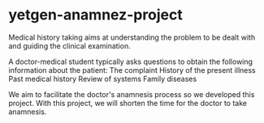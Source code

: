 # yetgen-anamnez-project
Medical history taking aims at understanding the problem to be dealt with and guiding the clinical examination.

A doctor-medical student typically asks questions to obtain the following information about the patient:
The complaint
History of the present illness
Past medical history
Review of systems
Family diseases

We aim to facilitate the doctor's anamnesis process so we developed this project. With this project, we will shorten the time for the doctor to take anamnesis.
